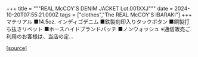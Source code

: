 +++
title = """REAL McCOY'S DENIM JACKET Lot.001XXJ"""
date = 2024-10-20T07:55:21.000Z
tags = ["clothes","The REAL McCOY'S IBARAKI"]
+++
マテリアル ■14.5oz. インディゴデニム ■鉄製刻印入りタックボタン ■銅製打ち抜きリベット ■ホースハイドブランドパッチ ■ノンウォッシュ ※通信販売ご利用のお客様は、当店の定...

[[source]](https://the-realmccoys.ocnk.net/product/783)
